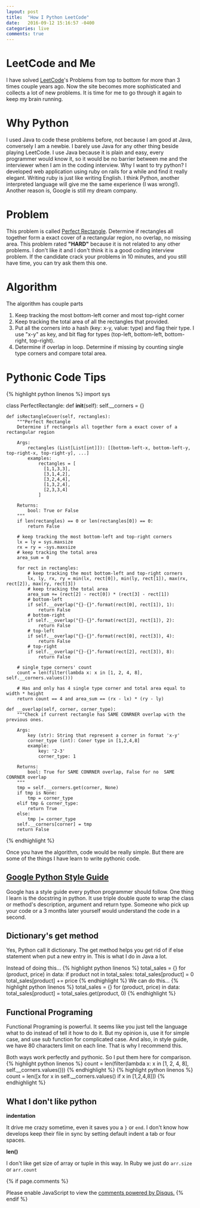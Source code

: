 ```yaml
---
layout: post
title:  "How I Python LeetCode"
date:   2016-09-12 15:16:57 -0400
categories: live
comments: true
---
```

LeetCode and Me
======
I have solved [LeetCode][leetcode]'s Problems from top to bottom for more than 3 times couple years ago. Now the site becomes more sophisticated and collects a lot of new problems. It is time for me to go through it again to keep my brain running.

Why Python
======
I used Java to code these problems before, not because I am good at Java, conversely I am a newbie. I barely use Java for any other thing beside playing LeetCode. I use Java because it is plain and easy, every programmer would know it, so it would be no barrier between me and the interviewer when I am in the coding interview. Why I want to try python? I developed web application using ruby on rails for a while and find it really elegant. Writing ruby is just like writing English. I think Python, another interpreted language will give me the same experience (I was wrong!). Another reason is, Google is still my dream company.

Problem
======
This problem is called [Perfect Rectangle][perfect-rectangle]. Determine if rectangles all together form a exact cover of a rectangular region, no overlap, no missing area. This problem rated **"HARD"** because it is not related to any other problems. I don't like it and I don't think it is a good coding interview problem. If the candidate crack your problems in 10 minutes, and you still have time, you can try ask them this one.

Algorithm
======
The algorithm has couple parts

1. Keep tracking the most bottom-left corner and most top-right corner
2. Keep tracking the total area of all the rectangles that provided.
3. Put all the corners into a hash (key: x-y, value: type) and flag their type. I use "x-y" as key,  and bit flag for types (top-left, bottom-left, bottom-right, top-right).
4. Determine if overlap in loop. Determine if missing by counting single type corners and compare total area.

Pythonic Code Tips
======
{% highlight python linenos %}
import sys

class PerfectRectangle:
    def __init__(self):
        self.__corners = {}

    def isRectangleCover(self, rectangles):
        """Perfect Rectangle
        Determine if rectangels all together form a exact cover of a rectangular region

        Args:
            rectangles (List[List[int]]): [[bottom-left-x, bottom-left-y, top-right-x, top-right-y], ...]
            examples:
                rectangles = [
                  [1,1,3,3],
                  [3,1,4,2],
                  [3,2,4,4],
                  [1,3,2,4],
                  [2,3,3,4]
                ]

        Returns:
            bool: True or False
        """
        if len(rectangles) == 0 or len(rectangles[0]) == 0:
            return False

        # keep tracking the most bottom-left and top-right corners
        lx = ly = sys.maxsize
        rx = ry = -sys.maxsize
        # keep tracking the total area
        area_sum = 0

        for rect in rectangles:
            # keep tracking the most bottom-left and top-right corners
            lx, ly, rx, ry = min(lx, rect[0]), min(ly, rect[1]), max(rx, rect[2]), max(ry, rect[3])
            # keep tracking the total area
            area_sum += (rect[2] - rect[0]) * (rect[3] - rect[1])
            # bottom-left
            if self.__overlap("{}-{}".format(rect[0], rect[1]), 1):
                return False
            # bottom-right
            if self.__overlap("{}-{}".format(rect[2], rect[1]), 2):
                return False
            # top-left
            if self.__overlap("{}-{}".format(rect[0], rect[3]), 4):
                return False
            # top-right
            if self.__overlap("{}-{}".format(rect[2], rect[3]), 8):
                return False

        # single type corners' count
        count = len(filter(lambda x: x in [1, 2, 4, 8], self.__corners.values()))

        # Has and only has 4 single type corner and total area equal to width * height
        return count == 4 and area_sum == (rx - lx) * (ry - ly)

    def __overlap(self, corner, corner_type):
        """Check if current rectangle has SAME CONRNER overlap with the previous ones.

        Args:
            key (str): String that represent a corner in format 'x-y'
            corner_type (int): Coner type in [1,2,4,8]
            example:
                key: '2-3'
                corner_type: 1

        Returns:
            bool: True for SAME CONRNER overlap, False for no  SAME CONRNER overlap
        """
        tmp = self.__corners.get(corner, None)
        if tmp is None:
            tmp = corner_type
        elif tmp & corner_type:
            return True
        else:
            tmp |= corner_type
        self.__corners[corner] = tmp
        return False

{% endhighlight %}

Once you have the algorithm, code would be really simple. But there are some of the things I have learn to write pythonic code.

[Google Python Style Guide][googld-python-style-guide]
------
Google has a style guide every python programmer should follow. One thing I learn is the docstring in python. It use triple double quote to wrap the class or method's description, argument and return type. Someone who pick up your code or a 3 months later yourself would understand the code in a second.

Dictionary's get method
------
Yes, Python call it dictionary. The get method helps you get rid of if else statement when put a new entry in. This is what I do in Java a lot.

Instead of doing this...
{% highlight python linenos %}
total_sales = {}
for (product, price) in data:
    if product not in total_sales:
        total_sales[product] = 0
    total_sales[product] += price
{% endhighlight %}
We can do this...
{% highlight python linenos %}
total_sales = {}
for (product, price) in data:
    total_sales[product] = total_sales.get(product, 0)
{% endhighlight %}

Functional Programing
------
Functional Programing is powerful. It seems like you just tell the language what to do instead of tell it how to do it. But my opinion is, use it for simple case, and use sub function for complicated case. And also, in style guide, we have 80 characters limit on each line. That is why I recommend this.

Both ways work perfectly and pythonic. So I put them here for comparison.
{% highlight python linenos %}
count = len(filter(lambda x: x in [1, 2, 4, 8], self.__corners.values()))
{% endhighlight %}
{% highlight python linenos %}
count = len([x for x in self.__corners.values() if x in [1,2,4,8]])
{% endhighlight %}

What I don't like python
------
**indentation**

It drive me crazy sometime, even it saves you a `}` or `end`. I don't know how develops keep their file in sync by setting default indent a tab or four spaces.

**len()**

I don't like get size of array or tuple in this way. In Ruby we just do `arr.size` or `arr.count`

{% if page.comments %}
<div id="disqus_thread"></div>
<script>

/**
 *  RECOMMENDED CONFIGURATION VARIABLES: EDIT AND UNCOMMENT THE SECTION BELOW TO INSERT DYNAMIC VALUES FROM YOUR PLATFORM OR CMS.
 *  LEARN WHY DEFINING THESE VARIABLES IS IMPORTANT: https://disqus.com/admin/universalcode/#configuration-variables */
/*
var disqus_config = function () {
    this.page.url = PAGE_URL;  // Replace PAGE_URL with your page's canonical URL variable
    this.page.identifier = PAGE_IDENTIFIER; // Replace PAGE_IDENTIFIER with your page's unique identifier variable
};
*/
(function() { // DON'T EDIT BELOW THIS LINE
    var d = document, s = d.createElement('script');
    s.src = '//etlds.disqus.com/embed.js';
    s.setAttribute('data-timestamp', +new Date());
    (d.head || d.body).appendChild(s);
})();
</script>
<noscript>Please enable JavaScript to view the <a href="https://disqus.com/?ref_noscript">comments powered by Disqus.</a></noscript>
{% endif %}

[leetcode]: https://leetcode.com
[perfect-rectangle]: https://leetcode.com/problems/perfect-rectangle/
[googld-python-style-guide]: https://google.github.io/styleguide/pyguide.html

